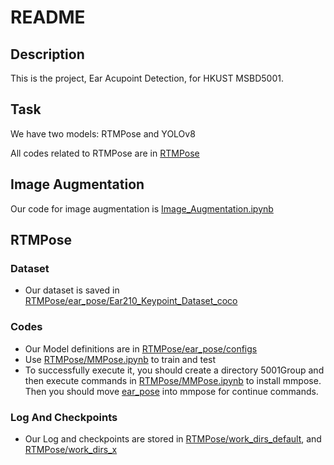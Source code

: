 # README

## Description
This is the project, Ear Acupoint Detection, for HKUST MSBD5001.

## Task
We have two models: RTMPose and YOLOv8

All codes related to RTMPose are in [RTMPose](RTMPose)


## Image Augmentation
Our code for image augmentation is [Image_Augmentation.ipynb](Image_Augmentation.ipynb)

## RTMPose
### Dataset
- Our dataset is saved in [RTMPose/ear_pose/Ear210_Keypoint_Dataset_coco](RTMPose/ear_pose/Ear210_Keypoint_Dataset_coco)

### Codes
- Our Model definitions are in [RTMPose/ear_pose/configs](RTMPose/ear_pose/configs)
- Use [RTMPose/MMPose.ipynb](RTMPose/MMPose.ipynb) to train and test
- To successfully execute it, you should create a directory 5001Group and then execute commands in [RTMPose/MMPose.ipynb](RTMPose/MMPose.ipynb) to install mmpose. Then you should move [ear_pose](RTMPose/ear_pose) into mmpose for continue commands.

### Log And Checkpoints
- Our Log and checkpoints are stored in [RTMPose/work_dirs_default](RTMPose/work_dirs_default), and [RTMPose/work_dirs_x](RTMPose/work_dirs_x)
